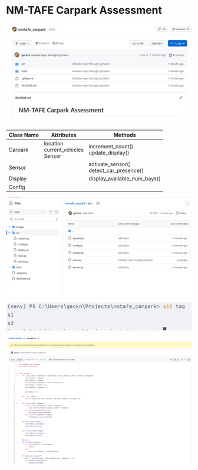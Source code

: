 # NM-TAFE Carpark Assessment

![Initial Commit](images/mu_image.png)

| Class Name | Attributes                               | Methods                                     |
|------------|------------------------------------------|---------------------------------------------|
| Carpark    | location<br/>current_vehicles<br/>Sensor | increment_count()<br/>update_display()      |
| Sensor     |                                          | activate_sensor()<br/>detect_car_presence() |
| Display    |                                          | display_available_num_bays()                |
| Config     |                                          |                                             |

![Added stubs for classes](images/stubs-for-classes.png)

![Tagging for initializing classes](images/tag_output.png)

![Added methods to the carpark class](images/s4_evidence.png)